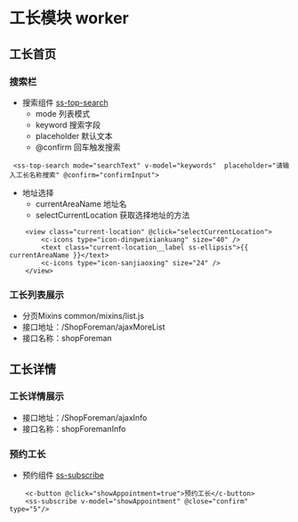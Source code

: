 # 工长模块 worker 

## 工长首页
### 搜索栏
- 搜索组件 [ss-top-search]()
    + mode 列表模式
    + keyword 搜索字段
    + placeholder 默认文本
    + @confirm  回车触发搜索
```vue
 <ss-top-search mode="searchText" v-model="keywords"  placeholder="请输入工长名称搜索" @confirm="confirmInput">
```

- 地址选择
    + currentAreaName 地址名
    + selectCurrentLocation 获取选择地址的方法
```vue
    <view class="current-location" @click="selectCurrentLocation">
        <c-icons type="icon-dingweixiankuang" size="40" />
        <text class="current-location__label ss-ellipsis">{{ currentAreaName }}</text>
        <c-icons type="icon-sanjiaoxing" size="24" />
    </view>
```
### 工长列表展示
- 分页Mixins common/mixins/list.js
- 接口地址：/ShopForeman/ajaxMoreList
- 接口名称：shopForeman
## 工长详情
### 工长详情展示
- 接口地址：/ShopForeman/ajaxInfo
- 接口名称：shopForemanInfo
### 预约工长
- 预约组件 [ss-subscribe]()
```vue
	<c-button @click="showAppointment=true">预约工长</c-button>
    <ss-subscribe v-model="showAppointment" @close="confirm" type="5"/>
```




